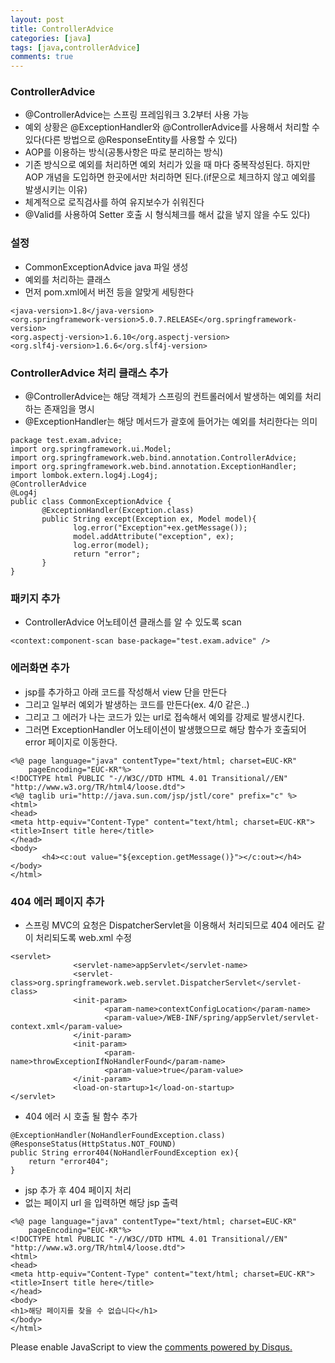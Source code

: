 ```yaml
---
layout: post
title: ControllerAdvice
categories: [java]
tags: [java,controllerAdvice]
comments: true
---
```


### ControllerAdvice
- @ControllerAdvice는 스프링 프레임워크 3.2부터 사용 가능
- 예외 상황은 @ExceptionHandler와 @ControllerAdvice를 사용해서 처리할 수 있다(다른 방법으로 @ResponseEntity를 사용할 수 있다)
- AOP를 이용하는 방식(공통사항은 따로 분리하는 방식)
- 기존 방식으로 예외를 처리하면 예외 처리가 있을 때 마다 중복작성된다. 하지만 AOP 개념을 도입하면 한곳에서만 처리하면 된다.(if문으로 체크하지 않고 예외를 발생시키는 이유)
- 체계적으로 로직검사를 하여 유지보수가 쉬워진다
- @Valid를 사용하여 Setter 호출 시 형식체크를 해서 값을 넣지 않을 수도 있다)

### 설정
- CommonExceptionAdvice java 파일 생성
- 예외를 처리하는 클래스
- 먼저 pom.xml에서 버전 등을 알맞게 세팅한다

~~~
<java-version>1.8</java-version>
<org.springframework-version>5.0.7.RELEASE</org.springframework-version>
<org.aspectj-version>1.6.10</org.aspectj-version>
<org.slf4j-version>1.6.6</org.slf4j-version>
~~~
### ControllerAdvice 처리 클래스 추가

- @ControllerAdvice는 해당 객체가 스프링의 컨트롤러에서 발생하는 예외를 처리하는 존재임을 명시
- @ExceptionHandler는 해당 메서드가 괄호에 들어가는 예외를 처리한다는 의미

~~~
package test.exam.advice;
import org.springframework.ui.Model;
import org.springframework.web.bind.annotation.ControllerAdvice;
import org.springframework.web.bind.annotation.ExceptionHandler;
import lombok.extern.log4j.Log4j;
@ControllerAdvice
@Log4j
public class CommonExceptionAdvice {
       @ExceptionHandler(Exception.class)
       public String except(Exception ex, Model model){
              log.error("Exception"+ex.getMessage());
              model.addAttribute("exception", ex);
              log.error(model);
              return "error";
       }
}
~~~

### 패키지 추가
- ControllerAdvice 어노테이션 클래스를 알 수 있도록 scan

~~~
<context:component-scan base-package="test.exam.advice" /> 
~~~

### 에러화면 추가
- jsp를 추가하고 아래 코드를 작성해서 view 단을 만든다
- 그리고 일부러 예외가 발생하는 코드를 만든다(ex. 4/0 같은..)
- 그리고 그 에러가 나는 코드가 있는 url로 접속해서 예외를 강제로 발생시킨다.
- 그러면 ExceptionHandler 어노테이션이 발생했으므로 해당 함수가 호출되어 error 페이지로 이동한다.

~~~
<%@ page language="java" contentType="text/html; charset=EUC-KR"
    pageEncoding="EUC-KR"%>
<!DOCTYPE html PUBLIC "-//W3C//DTD HTML 4.01 Transitional//EN"  "http://www.w3.org/TR/html4/loose.dtd">
<%@ taglib uri="http://java.sun.com/jsp/jstl/core" prefix="c" %>
<html>
<head>
<meta http-equiv="Content-Type" content="text/html; charset=EUC-KR">
<title>Insert title here</title>
</head>
<body>
       <h4><c:out value="${exception.getMessage()}"></c:out></h4>
</body>
</html>
~~~

### 404 에러 페이지 추가
- 스프링 MVC의 요청은 DispatcherServlet을 이용해서 처리되므로 404 에러도 같이 처리되도록 web.xml 수정

~~~
<servlet>
              <servlet-name>appServlet</servlet-name>
              <servlet-class>org.springframework.web.servlet.DispatcherServlet</servlet-class>
              <init-param>
                     <param-name>contextConfigLocation</param-name>
                     <param-value>/WEB-INF/spring/appServlet/servlet-context.xml</param-value>
              </init-param>
              <init-param>
                     <param-name>throwExceptionIfNoHandlerFound</param-name>
                     <param-value>true</param-value>
              </init-param>
              <load-on-startup>1</load-on-startup>
</servlet>
~~~
- 404 에러 시 호출 될 함수 추가

~~~
@ExceptionHandler(NoHandlerFoundException.class)
@ResponseStatus(HttpStatus.NOT_FOUND)
public String error404(NoHandlerFoundException ex){
    return "error404";
}
~~~

- jsp 추가 후 404 페이지 처리
- 없는 페이지 url 을 입력하면 해당 jsp 출력

~~~
<%@ page language="java" contentType="text/html; charset=EUC-KR"
    pageEncoding="EUC-KR"%>
<!DOCTYPE html PUBLIC "-//W3C//DTD HTML 4.01 Transitional//EN"  "http://www.w3.org/TR/html4/loose.dtd">
<html>
<head>
<meta http-equiv="Content-Type" content="text/html; charset=EUC-KR">
<title>Insert title here</title>
</head>
<body>
<h1>해당 페이지를 찾을 수 없습니다</h1>
</body>
</html>
~~~

<div id="disqus_thread"></div>
<script>

/**
*  RECOMMENDED CONFIGURATION VARIA*BLES: EDIT AND UNCOMMENT THE SECTION BELOW TO INSERT DYNAMIC VALUES FROM YOUR PLATFORM OR CMS.
*  LEARN WHY DEFINING THESE VARIABLES IS IMPORTANT: https://disqus.com/admin/universalcode/#configuration-variables*/
/*
var disqus_config = function () {
this.page.url = PAGE_URL;  // Replace PAGE_URL with your page's canonical URL variable
this.page.identifier = PAGE_IDENTIFIER; // Replace PAGE_IDENTIFIER with your page's unique identifier variable
};
*/
(function() { // DON'T EDIT BELOW THIS LINE
var d = document, s = d.createElement('script');
s.src = 'https://parkwonhui.disqus.com/embed.js';
s.setAttribute('data-timestamp', +new Date());
(d.head || d.body).appendChild(s);
})();
</script>
<noscript>Please enable JavaScript to view the <a href="https://disqus.com/?ref_noscript">comments powered by Disqus.</a></noscript>